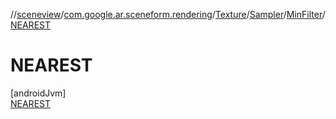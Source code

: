 //[sceneview](../../../../../../index.md)/[com.google.ar.sceneform.rendering](../../../../index.md)/[Texture](../../../index.md)/[Sampler](../../index.md)/[MinFilter](../index.md)/[NEAREST](index.md)

# NEAREST

[androidJvm]\
[NEAREST](index.md)
